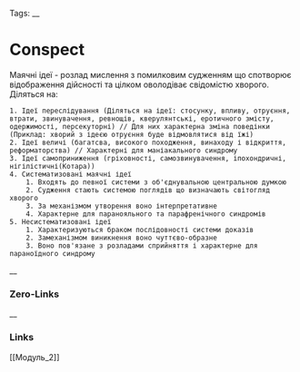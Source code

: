 Tags: 
__
# Conspect

Маячні ідеї - розлад мислення з помилковим судженням що спотворює відображення дійсності та цілком оволодіває свідомістю хворого. Діляться на:

	1. Ідеї переслідування (Діляться на ідеї: стосунку, впливу, отруєння, втрати, звинувачення, ревнощів, кверулянтські, еротичного змісту, одержимості, персекуторні) // Для них характерна зміна поведінки (Приклад: хворий з ідеєю отруєння буде відмовлятися від їжі)
	2. Ідеї величі (багатсва, високого походження, винаходу і відкриття, реформаторства) // Характерні для маніакального синдрому
	3. Ідеї самоприниження (гріховності, самозвинувачення, іпохондричні, нігілістичні(Котара))
	4. Систематизовані маячні ідеї
		1. Входять до певної системи з об'єднувальною центральною думкою
		2. Судження стають системою поглядів що визначають світогляд хворого 
		3. За механізмом утворення воно інтерпретативне
		4. Характерне для паранояльного та парафренічного синдромів
	5. Несистематизовані ідеї 
		1. Характеризуються браком послідовності системи доказів
		2. Замеханізмом виникнення воно чуттєво-образне
		3. Воно пов'язане з розладами сприйняття і характерне для параноїдного синдрому
__

### Zero-Links

__
### Links
[[Модуль_2]]
